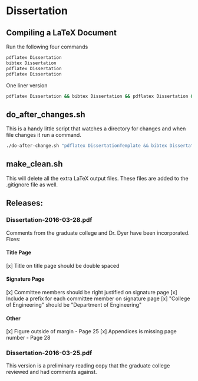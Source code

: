 # Dissertation
## Compiling a LaTeX Document
Run the following four commands
```bash
pdflatex Dissertation
bibtex Dissertation
pdflatex Dissertation
pdflatex Dissertation
```
One liner version
```bash
pdflatex Dissertation && bibtex Dissertation && pdflatex Dissertation && pdflatex Dissertation
```
## do_after_changes.sh
This is a handy little script that watches a directory for changes and when file changes it run a command.
```bash
./do-after-change.sh "pdflatex DissertationTemplate && bibtex DissertationTemplate && pdflatex DissertationTemplate && pdflatex DissertationTemplate" *.tex *.sty
```
## make_clean.sh
This will delete all the extra LaTeX output files.  These files are added to the .gitignore file as well.

## Releases:
### Dissertation-2016-03-28.pdf
Comments from the graduate college and Dr. Dyer have been incorporated.
Fixes:
#### Title Page
[x] Title on title page should be double spaced
#### Signature Page
[x] Committee members should be right justified on signature page
[x] Include a prefix for each committee member on signature page
[x] "College of Engineering" should be "Department of Engineering"
#### Other
[x] Figure outside of margin - Page 25
[x] Appendices is missing page number - Page 28

### Dissertation-2016-03-25.pdf
This version is a preliminary reading copy that the graduate college reviewed and had comments against.
